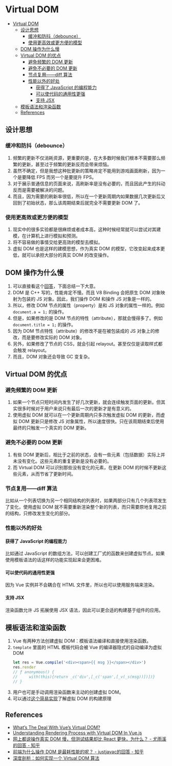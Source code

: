 # Virtual DOM


<!-- TOC -->

- [Virtual DOM](#virtual-dom)
    - [设计思想](#设计思想)
        - [缓冲和防抖（debounce）](#缓冲和防抖debounce)
        - [使用更高效或更方便的模型](#使用更高效或更方便的模型)
    - [DOM 操作为什么慢](#dom-操作为什么慢)
    - [Virtual DOM 的优点](#virtual-dom-的优点)
        - [避免频繁的 DOM 更新](#避免频繁的-dom-更新)
        - [避免不必要的 DOM 更新](#避免不必要的-dom-更新)
        - [节点复用——diff 算法](#节点复用diff-算法)
        - [性能以外的好处](#性能以外的好处)
            - [获得了 JavaScript 的编程能力](#获得了-javascript-的编程能力)
            - [可以使代码的通用性更强](#可以使代码的通用性更强)
            - [支持 JSX](#支持-jsx)
    - [模板语法和渲染函数](#模板语法和渲染函数)
    - [References](#references)

<!-- /TOC -->


## 设计思想
### 缓冲和防抖（debounce）
1. 频繁的更新不仅消耗资源，更重要的是，在大多数时候我们根本不需要那么频繁的更新，甚至过于频繁的更新反而会带来烦恼。
2. 虽然不确定，但是我想这种批更新的策略肯定不能用到游戏画面刷新，因为一个是要降低 FPS 而另一个是要提升 FPS。
3. 对于展示普通信息的页面来说，高刷新率是没有必要的，而且因此产生的抖动反而是需要被解决的问题。
4. 而且，因为需要的刷新率很低，所以在一个更新周期内如果数据几次更新后又回到了初始状态，那么该周期结束后就完全不需要更新 DOM 了。

### 使用更高效或更方便的模型
1. 现实中的很多实验都是很麻烦或者成本高，这种时候经常就可以尝试对其建模，在计算机上进行模拟和预测。
2. 将不容易做的事情交给更高效的模型去模拟。
3. 虚拟 DOM 也是这样的建模思想，作为真实 DOM 的模型，它改变起来成本更低，就可以承担大部分的真实 DOM 的改变操作。


## DOM 操作为什么慢
1. 可以直接看这个[回答](https://www.zhihu.com/question/324992717/answer/707044362)，下面总结一下大意。
2. DOM 是 C++ 写的，性能肯定不慢。而且 V8 Binding 会把原生 DOM 对象映射为包装的 JS 对象。因此，我们操作 DOM 和操作 JS 对象是一样的。
3. 所以，修改 DOM 节点的属性（property）是和 JS 对象的属性一样的。例如 `document.a = 1;` 的操作。
4. 但是，如果修改的是 DOM 节点的特性（attribute），那就会慢得多了。例如 `document.title = 1;` 的操作。
5. 因为 DOM 节点特性（attribute）的修改不是在被包装成的 JS 对象上的修改，而是要修改实际的 DOM 对象。
6. 另外，如果修改了节点的 CSS，就会引起 relayout。甚至仅仅是读取样式都会触发 relayout。
7. 而且，DOM 对象还会导致 GC 变复杂。 


## Virtual DOM 的优点
### 避免频繁的 DOM 更新
1. 如果一个节点只短时间内发生了好几次更新，就会连续触发页面的更新。但其实很多时候对于用户来说只有最后一次的更新才是有意义的。
2. 使用虚拟 DOM 就可以在一个更新周期内只多次触发虚拟 DOM 的更新，而虚拟 DOM 更新只是修改 JS 对象属性，所以速度很快。只在该周期结束后使用最终的只触发一个真实的 DOM 更新。

### 避免不必要的 DOM 更新
1. 有些 DOM 更新后，相比于之前的状态，会有一些元素（包括数据）实际上并未没有变化。这些元素的重复更新是没有必要的。
2. 而 Virtual DOM 可以识别那些没有变化的元素，在更新 DOM 的时候不更新这些元素，从而节省了更新时间。

### 节点复用——diff 算法
比如从一个列表切换为另一个相同结构的列表时，如果两部分只有几个列表项发生了变化，使用虚拟 DOM 就不需要重新渲染整个新的列表，而只需要原地复用之前的结构，只修改发生变化的部分。

### 性能以外的好处
#### 获得了 JavaScript 的编程能力
比如通过 JavaScript 的数组方法，可以创建工厂式的函数来创建虚拟节点。如果使用模板语法的话这样的功能实现起来会更困难。

#### 可以使代码的通用性更强
因为 Vue 实例并不会耦合在 HTML 文件里，所以也可以使用服务端来渲染。

#### 支持 JSX
渲染函数允许 JS 拓展使用 JSX 语法，因此可以更合适的构建基于组件的应用。


## 模板语法和渲染函数
1. Vue 有两种方法创建虚拟 DOM：模板语法编译和直接使用渲染函数。
2. `template` 里面的 HTML 模板代码会被 Vue 的编译器隐式的自动编译为虚拟 DOM
    ```js
    let res = Vue.compile('<div><span>{{ msg }}</span></div>')
    res.render
    // ƒ anonymous() {
    //     with(this){return _c('div',[_c('span',[_v(_s(msg))])])}
    // }
    ```
3. 用户也可是手动调用渲染函数来主动的创建虚拟 DOM。
4. 可以通过[这个简易实现](https://github.com/livoras/blog/issues/13)了解虚拟 DOM 的构建原理


## References
* [What’s The Deal With Vue’s Virtual DOM?](https://medium.com/js-dojo/whats-the-deal-with-vue-s-virtual-dom-3ed4fc0dbb20)
* [Understanding Rendering Process with Virtual DOM In Vue.js](https://medium.com/@koheimikami/understanding-rendering-process-with-virtual-dom-in-vue-js-a6e602811782)
* [网上都说操作真实 DOM 慢，但测试结果却比 React 更快，为什么？ - 尤雨溪的回答 - 知乎](https://www.zhihu.com/question/31809713/answer/53544875)
* [前端为什么操作 DOM 是最耗性能的呢？ - justjavac的回答 - 知乎](https://www.zhihu.com/question/324992717/answer/707044362)
* [深度剖析：如何实现一个 Virtual DOM 算法](https://github.com/livoras/blog/issues/13)
